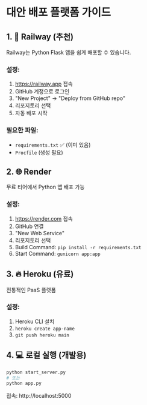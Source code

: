 # 대안 배포 플랫폼 가이드

## 1. 🚀 Railway (추천)
Railway는 Python Flask 앱을 쉽게 배포할 수 있습니다.

### 설정:
1. https://railway.app 접속
2. GitHub 계정으로 로그인
3. "New Project" → "Deploy from GitHub repo"
4. 리포지토리 선택
5. 자동 배포 시작

### 필요한 파일:
- `requirements.txt` ✅ (이미 있음)
- `Procfile` (생성 필요)

## 2. 🌐 Render
무료 티어에서 Python 앱 배포 가능

### 설정:
1. https://render.com 접속
2. GitHub 연결
3. "New Web Service"
4. 리포지토리 선택
5. Build Command: `pip install -r requirements.txt`
6. Start Command: `gunicorn app:app`

## 3. 🔥 Heroku (유료)
전통적인 PaaS 플랫폼

### 설정:
1. Heroku CLI 설치
2. `heroku create app-name`
3. `git push heroku main`

## 4. 💻 로컬 실행 (개발용)
```bash
python start_server.py
# 또는
python app.py
```
접속: http://localhost:5000
